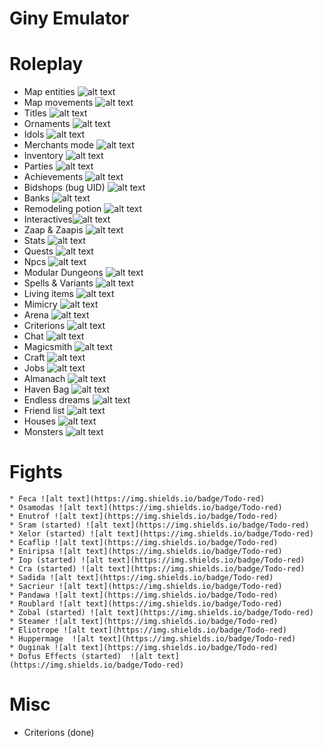 

# Giny Emulator

# Roleplay
  * Map entities ![alt text](https://img.shields.io/badge/Done-green) 
  * Map movements ![alt text](https://img.shields.io/badge/Done-green) 
  * Titles ![alt text](https://img.shields.io/badge/Done-green) 
  * Ornaments ![alt text](https://img.shields.io/badge/Done-green) 
  * Idols ![alt text](https://img.shields.io/badge/Todo-red)
  * Merchants mode ![alt text](https://img.shields.io/badge/Todo-red)
  * Inventory ![alt text](https://img.shields.io/badge/Done-green) 
  * Parties ![alt text](https://img.shields.io/badge/Done-green) 
  * Achievements ![alt text](https://img.shields.io/badge/Todo-red)
  * Bidshops (bug UID) ![alt text](https://img.shields.io/badge/Todo-red)
  * Banks ![alt text](https://img.shields.io/badge/Done-green) 
  * Remodeling potion  ![alt text](https://img.shields.io/badge/Todo-red)
  * Interactives![alt text](https://img.shields.io/badge/Done-green) 
  * Zaap & Zaapis ![alt text](https://img.shields.io/badge/Done-green) 
  * Stats ![alt text](https://img.shields.io/badge/Done-green)  
  * Quests  ![alt text](https://img.shields.io/badge/Todo-red)
  * Npcs ![alt text](https://img.shields.io/badge/Done-green)
  * Modular Dungeons ![alt text](https://img.shields.io/badge/Done-green)
  * Spells & Variants ![alt text](https://img.shields.io/badge/Done-green) 
  * Living items ![alt text](https://img.shields.io/badge/Done-green) 
  * Mimicry ![alt text](https://img.shields.io/badge/Todo-red)
  * Arena ![alt text](https://img.shields.io/badge/Todo-red)
  * Criterions  ![alt text](https://img.shields.io/badge/Done-green) 
  * Chat ![alt text](https://img.shields.io/badge/Done-green)
  * Magicsmith ![alt text](https://img.shields.io/badge/Todo-red)
  * Craft ![alt text](https://img.shields.io/badge/Todo-red)
  * Jobs  ![alt text](https://img.shields.io/badge/Done-green) 
  * Almanach  ![alt text](https://img.shields.io/badge/Todo-red)
  * Haven Bag ![alt text](https://img.shields.io/badge/Todo-red)
  * Endless dreams  ![alt text](https://img.shields.io/badge/Todo-red)
  * Friend list  ![alt text](https://img.shields.io/badge/Todo-red)
  * Houses ![alt text](https://img.shields.io/badge/Todo-red)
  * Monsters ![alt text](https://img.shields.io/badge/Done-green) 
 

# Fights
    * Feca ![alt text](https://img.shields.io/badge/Todo-red)
    * Osamodas ![alt text](https://img.shields.io/badge/Todo-red)
    * Enutrof ![alt text](https://img.shields.io/badge/Todo-red)
    * Sram (started) ![alt text](https://img.shields.io/badge/Todo-red)
    * Xelor (started) ![alt text](https://img.shields.io/badge/Todo-red)
    * Ecaflip ![alt text](https://img.shields.io/badge/Todo-red)
    * Eniripsa ![alt text](https://img.shields.io/badge/Todo-red)
    * Iop (started) ![alt text](https://img.shields.io/badge/Todo-red)
    * Cra (started) ![alt text](https://img.shields.io/badge/Todo-red)
    * Sadida ![alt text](https://img.shields.io/badge/Todo-red) 
    * Sacrieur ![alt text](https://img.shields.io/badge/Todo-red)
    * Pandawa ![alt text](https://img.shields.io/badge/Todo-red)
    * Roublard ![alt text](https://img.shields.io/badge/Todo-red)
    * Zobal (started) ![alt text](https://img.shields.io/badge/Todo-red)
    * Steamer ![alt text](https://img.shields.io/badge/Todo-red)
    * Eliotrope ![alt text](https://img.shields.io/badge/Todo-red)
    * Huppermage  ![alt text](https://img.shields.io/badge/Todo-red)
    * Ouginak ![alt text](https://img.shields.io/badge/Todo-red)
    * Dofus Effects (started)  ![alt text](https://img.shields.io/badge/Todo-red)

# Misc
  * Criterions (done)